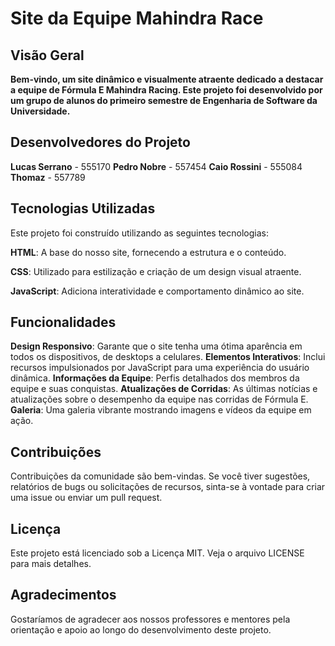 # Site da Equipe Mahindra Race

## Visão Geral

**Bem-vindo, um site dinâmico e visualmente atraente dedicado a destacar a equipe de Fórmula E Mahindra Racing. Este projeto foi desenvolvido por um grupo de alunos do primeiro semestre de Engenharia de Software da Universidade.**

## Desenvolvedores do Projeto

**Lucas Serrano** - 555170
**Pedro Nobre** - 557454
**Caio Rossini** - 555084
**Thomaz** - 557789

## Tecnologias Utilizadas

Este projeto foi construído utilizando as seguintes tecnologias:

**HTML**: A base do nosso site, fornecendo a estrutura e o conteúdo.

**CSS**: Utilizado para estilização e criação de um design visual atraente.

**JavaScript**: Adiciona interatividade e comportamento dinâmico ao site.


## Funcionalidades

**Design Responsivo**: Garante que o site tenha uma ótima aparência em todos os dispositivos, de desktops a celulares.
**Elementos Interativos**: Inclui recursos impulsionados por JavaScript para uma experiência do usuário dinâmica.
**Informações da Equipe**: Perfis detalhados dos membros da equipe e suas conquistas.
**Atualizações de Corridas**: As últimas notícias e atualizações sobre o desempenho da equipe nas corridas de Fórmula E.
**Galeria**: Uma galeria vibrante mostrando imagens e vídeos da equipe em ação.

## Contribuições

Contribuições da comunidade são bem-vindas. Se você tiver sugestões, relatórios de bugs ou solicitações de recursos, sinta-se à vontade para criar uma issue ou enviar um pull request.

## Licença

Este projeto está licenciado sob a Licença MIT. Veja o arquivo LICENSE para mais detalhes.

## Agradecimentos

Gostaríamos de agradecer aos nossos professores e mentores pela orientação e apoio ao longo do desenvolvimento deste projeto.


